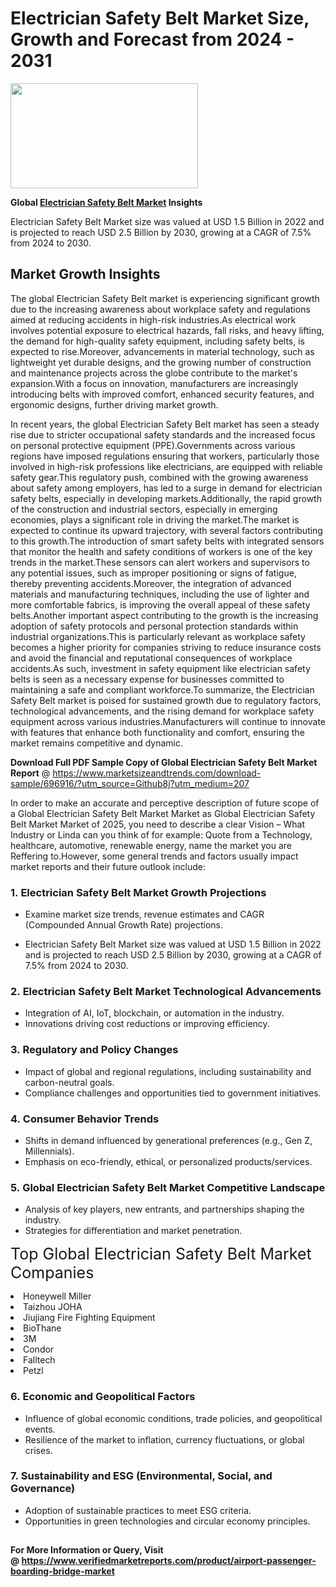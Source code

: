 <H1>Electrician Safety Belt Market Size, Growth and Forecast from 2024 - 2031</H1><img class="aligncenter size-medium wp-image-584254" src="https://thirdeyenews.in/wp-content/uploads/2024/09/Global-Market-Research-300x168.jpeg" alt="" width="300" height="168" /><p><strong>Global&nbsp;<a href="https://www.marketsizeandtrends.com/download-sample/696916/?utm_source=Github8j?utm_medium=207">Electrician Safety Belt Market</a> Insights</strong></p><p>Electrician Safety Belt Market size was valued at USD 1.5 Billion in 2022 and is projected to reach USD 2.5 Billion by 2030, growing at a CAGR of 7.5% from 2024 to 2030.</p><p><h2>Market Growth Insights</h2> <p>The global Electrician Safety Belt market is experiencing significant growth due to the increasing awareness about workplace safety and regulations aimed at reducing accidents in high-risk industries.As electrical work involves potential exposure to electrical hazards, fall risks, and heavy lifting, the demand for high-quality safety equipment, including safety belts, is expected to rise.Moreover, advancements in material technology, such as lightweight yet durable designs, and the growing number of construction and maintenance projects across the globe contribute to the market's expansion.With a focus on innovation, manufacturers are increasingly introducing belts with improved comfort, enhanced security features, and ergonomic designs, further driving market growth.</p> <p>In recent years, the global Electrician Safety Belt market has seen a steady rise due to stricter occupational safety standards and the increased focus on personal protective equipment (PPE).Governments across various regions have imposed regulations ensuring that workers, particularly those involved in high-risk professions like electricians, are equipped with reliable safety gear.This regulatory push, combined with the growing awareness about safety among employers, has led to a surge in demand for electrician safety belts, especially in developing markets.Additionally, the rapid growth of the construction and industrial sectors, especially in emerging economies, plays a significant role in driving the market.The market is expected to continue its upward trajectory, with several factors contributing to this growth.The introduction of smart safety belts with integrated sensors that monitor the health and safety conditions of workers is one of the key trends in the market.These sensors can alert workers and supervisors to any potential issues, such as improper positioning or signs of fatigue, thereby preventing accidents.Moreover, the integration of advanced materials and manufacturing techniques, including the use of lighter and more comfortable fabrics, is improving the overall appeal of these safety belts.Another important aspect contributing to the growth is the increasing adoption of safety protocols and personal protection standards within industrial organizations.This is particularly relevant as workplace safety becomes a higher priority for companies striving to reduce insurance costs and avoid the financial and reputational consequences of workplace accidents.As such, investment in safety equipment like electrician safety belts is seen as a necessary expense for businesses committed to maintaining a safe and compliant workforce.To summarize, the Electrician Safety Belt market is poised for sustained growth due to regulatory factors, technological advancements, and the rising demand for workplace safety equipment across various industries.Manufacturers will continue to innovate with features that enhance both functionality and comfort, ensuring the market remains competitive and dynamic.<p><span class=""><strong>Download Full PDF Sample Copy of Global Electrician Safety Belt Market Report</strong> @ <a href="https://www.marketsizeandtrends.com/download-sample/696916/?utm_source=Github8j?utm_medium=207" target="_blank">https://www.marketsizeandtrends.com/download-sample/696916/?utm_source=Github8j?utm_medium=207</a></span></p><p>In order to make an accurate and perceptive description of future scope of a Global&nbsp;Electrician Safety Belt Market Market as Global&nbsp;Electrician Safety Belt Market Market of 2025, you need to describe a clear Vision &ndash; What Industry or Linda can you think of for example: Quote from a Technology, healthcare, automotive, renewable energy, name the market you are Reffering to.However, some general trends and factors usually impact market reports and their future outlook include:</p><h3>1.&nbsp;<strong>Electrician Safety Belt Market Growth Projections</strong></h3><ul><li>Examine market size trends, revenue estimates and CAGR (Compounded Annual Growth Rate) projections.</li><li><p>Electrician Safety Belt Market size was valued at USD 1.5 Billion in 2022 and is projected to reach USD 2.5 Billion by 2030, growing at a CAGR of 7.5% from 2024 to 2030.</p></li></ul><h3>2.&nbsp;<strong>Electrician Safety Belt Market Technological Advancements</strong></h3><ul><li>Integration of AI, IoT, blockchain, or automation in the industry.</li><li>Innovations driving cost reductions or improving efficiency.</li></ul><h3>3.&nbsp;<strong>Regulatory and Policy Changes</strong></h3><ul><li>Impact of global and regional regulations, including sustainability and carbon-neutral goals.</li><li>Compliance challenges and opportunities tied to government initiatives.</li></ul><h3>4.&nbsp;<strong>Consumer Behavior Trends</strong></h3><ul><li>Shifts in demand influenced by generational preferences (e.g., Gen Z, Millennials).</li><li>Emphasis on eco-friendly, ethical, or personalized products/services.</li></ul><h3>5.&nbsp;<strong>Global Electrician Safety Belt Market Competitive Landscape</strong></h3><ul><li>Analysis of key players, new entrants, and partnerships shaping the industry.</li><li>Strategies for differentiation and market penetration.</li></ul><p data-pm-slice="1 1 []"><span style="color: inherit; font-family: inherit; font-size: 25px;">Top Global Electrician Safety Belt Market Companies</span></p><div class="" data-test-id=""><p><li>Honeywell Miller</li><li> Taizhou JOHA</li><li> Jiujiang Fire Fighting Equipment</li><li> BioThane</li><li> 3M</li><li> Condor</li><li> Falltech</li><li> Petzl</li></p></div><h3>6.&nbsp;<strong>Economic and Geopolitical Factors</strong></h3><ul><li>Influence of global economic conditions, trade policies, and geopolitical events.</li><li>Resilience of the market to inflation, currency fluctuations, or global crises.</li></ul><h3>7.&nbsp;<strong>Sustainability and ESG (Environmental, Social, and Governance)</strong></h3><ul><li>Adoption of sustainable practices to meet ESG criteria.</li><li>Opportunities in green technologies and circular economy principles.</li></ul><h2><strong style="font-size: 14px;">For More Information or Query, Visit @&nbsp;</strong><a style="background-color: #ffffff; font-size: 14px;" href="https://www.marketsizeandtrends.com/report/electrician-safety-belt-market/" target="_blank">https://www.verifiedmarketreports.com/product/airport-passenger-boarding-bridge-market</a></h2>